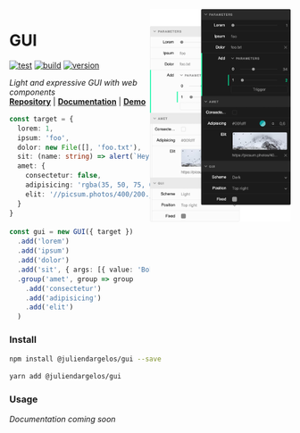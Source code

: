 <img alt="Preview" src="media/preview.png" align="right" width="50%">

# GUI

[![test](https://github.com/juliendargelos/gui/workflows/test/badge.svg?branch=master)](https://github.com/juliendargelos/gui/actions?workflow=test)
[![build](https://github.com/juliendargelos/gui/workflows/build/badge.svg?branch=master)](https://github.com/juliendargelos/gui/actions?workflow=build)
[![version](https://img.shields.io/github/package-json/v/juliendargelos/gui)](https://github.com/juliendargelos/gui)

*Light and expressive GUI with web components*<br>
**[Repository](https://github.com/juliendargelos/gui)** | **[Documentation](https://juliendargelos.com/gui)** | **[Demo](https://juliendargelos.com/gui/demo)**

```typescript
const target = {
  lorem: 1,
  ipsum: 'foo',
  dolor: new File([], 'foo.txt'),
  sit: (name: string) => alert(`Hey ${name}`),
  amet: {
    consectetur: false,
    adipisicing: 'rgba(35, 50, 75, 0.5)',
    elit: '//picsum.photos/400/200.jpg'
  }
}

const gui = new GUI({ target })
  .add('lorem')
  .add('ipsum')
  .add('dolor')
  .add('sit', { args: [{ value: 'Bob' }] })
  .group('amet', group => group
    .add('consectetur')
    .add('adipisicing')
    .add('elit')
  )
```

### Install

```bash
npm install @juliendargelos/gui --save
```

```bash
yarn add @juliendargelos/gui
```

### Usage

*Documentation coming soon*
